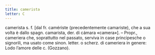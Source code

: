 ```yaml
---
title: camerista
letter: C
---
```

camerista s. f. [dal fr. camériste (precedentemente camariste), che a sua volta è dallo spagn. camarista, der. di cámara «camera»]. – Propr., cameriera che, soprattutto nel passato, serviva in case principesche o signorili, ma usato come sinon. letter. o scherz. di cameriera in genere: Lodo l’amore delle c. (Gozzano).